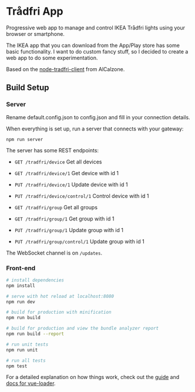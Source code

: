 # Trådfri App

Progressive web app to manage and control IKEA Trådfri lights using your browser or smartphone.

The IKEA app that you can download from the App/Play store has some basic functionality.
I want to do custom fancy stuff, so I decided to create a web app to do some experimentation.

Based on the [node-tradfri-client](AlCalzone/node-tradfri-client) from AlCalzone.

## Build Setup

### Server

Rename default.config.json to config.json and fill in your connection details.

When everything is set up, run a server that connects with your gateway:

`npm run server`

The server has some REST endpoints:

* `GET /tradfri/device` Get all devices
* `GET /tradfri/device/1` Get device with id 1
* `PUT /tradfri/device/1` Update device with id 1
* `PUT /tradfri/device/control/1` Control device with id 1

* `GET /tradfri/group` Get all groups
* `GET /tradfri/group/1` Get group with id 1
* `PUT /tradfri/group/1` Update group with id 1 
* `PUT /tradfri/group/control/1` Update group with id 1

The WebSocket channel is on `/updates`. 

### Front-end

``` bash
# install dependencies
npm install

# serve with hot reload at localhost:8080
npm run dev

# build for production with minification
npm run build

# build for production and view the bundle analyzer report
npm run build --report

# run unit tests
npm run unit

# run all tests
npm test
```

For a detailed explanation on how things work, check out the [guide](http://vuejs-templates.github.io/webpack/) and [docs for vue-loader](http://vuejs.github.io/vue-loader).
